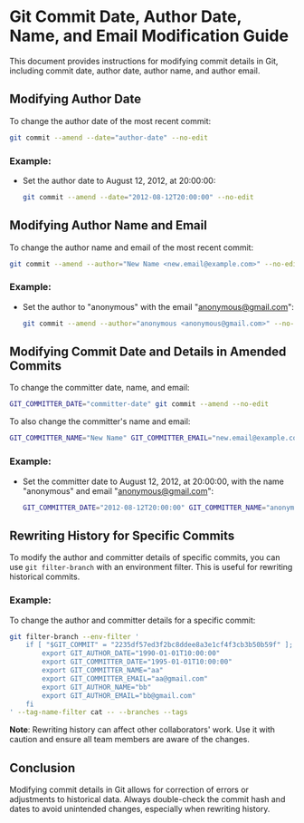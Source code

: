 # Git Commit Date, Author Date, Name, and Email Modification Guide

This document provides instructions for modifying commit details in Git, including commit date, author date, author name, and author email.

## Modifying Author Date

To change the author date of the most recent commit:

```bash
git commit --amend --date="author-date" --no-edit
```

### Example:
- Set the author date to August 12, 2012, at 20:00:00:
  ```bash
  git commit --amend --date="2012-08-12T20:00:00" --no-edit
  ```

## Modifying Author Name and Email

To change the author name and email of the most recent commit:

```bash
git commit --amend --author="New Name <new.email@example.com>" --no-edit
```

### Example:
- Set the author to "anonymous" with the email "anonymous@gmail.com":
  ```bash
  git commit --amend --author="anonymous <anonymous@gmail.com>" --no-edit
  ```

## Modifying Commit Date and Details in Amended Commits

To change the committer date, name, and email:

```bash
GIT_COMMITTER_DATE="committer-date" git commit --amend --no-edit
```

To also change the committer's name and email:

```bash
GIT_COMMITTER_NAME="New Name" GIT_COMMITTER_EMAIL="new.email@example.com" git commit --amend --no-edit
```

### Example:
- Set the committer date to August 12, 2012, at 20:00:00, with the name "anonymous" and email "anonymous@gmail.com":
  ```bash
  GIT_COMMITTER_DATE="2012-08-12T20:00:00" GIT_COMMITTER_NAME="anonymous" GIT_COMMITTER_EMAIL="anonymous@gmail.com" git commit --amend --no-edit
  ```

## Rewriting History for Specific Commits

To modify the author and committer details of specific commits, you can use `git filter-branch` with an environment filter. This is useful for rewriting historical commits.

### Example:
To change the author and committer details for a specific commit:

```bash
git filter-branch --env-filter '
    if [ "$GIT_COMMIT" = "2235df57ed3f2bc8ddee8a3e1cf4f3cb3b50b59f" ]; then
        export GIT_AUTHOR_DATE="1990-01-01T10:00:00"
        export GIT_COMMITTER_DATE="1995-01-01T10:00:00"
        export GIT_COMMITTER_NAME="aa"
        export GIT_COMMITTER_EMAIL="aa@gmail.com"
        export GIT_AUTHOR_NAME="bb"
        export GIT_AUTHOR_EMAIL="bb@gmail.com"
    fi
' --tag-name-filter cat -- --branches --tags
```

**Note**: Rewriting history can affect other collaborators' work. Use it with caution and ensure all team members are aware of the changes.

## Conclusion

Modifying commit details in Git allows for correction of errors or adjustments to historical data. Always double-check the commit hash and dates to avoid unintended changes, especially when rewriting history.
